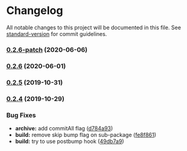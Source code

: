 # Changelog

All notable changes to this project will be documented in this file. See [standard-version](https://github.com/conventional-changelog/standard-version) for commit guidelines.

### [0.2.6-patch](https://github.com/feryardiant/wpdev/compare/v0.2.6...v0.2.6-patch) (2020-06-06)

### [0.2.6](https://github.com/feryardiant/wpdev/compare/v0.2.5...v0.2.6) (2020-06-01)

### [0.2.5](https://github.com/feryardiant/wpdev/compare/v0.2.4...v0.2.5) (2019-10-31)

### [0.2.4](https://github.com/feryardiant/wpdev/compare/v0.2.4-patch.1...v0.2.4) (2019-10-29)


### Bug Fixes

* **archive:** add commitAll flag ([d784a93](https://github.com/feryardiant/wpdev/commit/d784a935cc2136fbb23e758a9bffcf4d99d58bdd))
* **build:** remove skip bump flag on sub-package ([fe8f861](https://github.com/feryardiant/wpdev/commit/fe8f8617944177291a0e070fdf2ebc4e5b6eb3dc))
* **build:** try to use postbump hook ([49db7a9](https://github.com/feryardiant/wpdev/commit/49db7a900822835dad1f8ea3c8a10dd35ab61a15))
